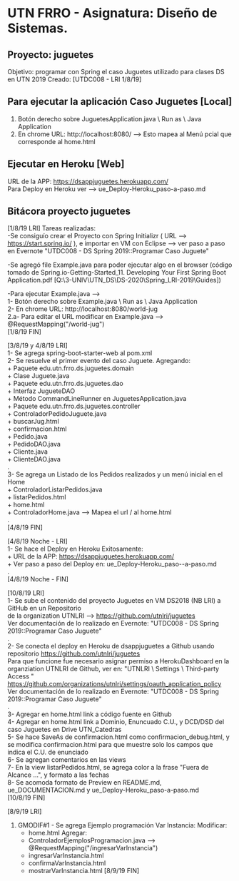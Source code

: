 # UTN FRRO - Asignatura: Diseño de Sistemas.
## Proyecto: juguetes  
Objetivo: programar con Spring el caso Juguetes utilizado para clases DS en UTN 2019
Creado: [UTDC008 - LRI 1/8/19]

## Para ejecutar la aplicación Caso Juguetes [Local]
1. Botón derecho sobre JuguetesApplication.java \ Run as \ Java Application   
2. En chrome URL: http://localhost:8080/ --> Esto mapea al Menú pcial que corresponde al home.html 

## Ejecutar en Heroku [Web] 
URL de la APP: https://dsappjuguetes.herokuapp.com/  
Para Deploy en Heroku  ver -->  ue_Deploy-Heroku_paso-a-paso.md

## Bitácora proyecto juguetes
[1/8/19 LRI] Tareas realizadas:     
-Se consiguío crear el Proyecto con Spring Initializr ( URL -->  https://start.spring.io/ ), e importar en VM con Eclipse --> ver paso a paso en Evernote "UTDC008 - DS Spring 2019::Programar Caso Juguete"  

-Se agregó file Example.java para poder ejecutar algo en el browser (código tomado de Spring.io-Getting-Started_11. Developing Your First Spring Boot Application.pdf [Q:\3-UNIV\UTN_DS\DS-2020\Spring_LRI-2019\Guides])

-Para ejecutar Example.java -->  
	1- Botón derecho sobre Example.java \ Run as \ Java Application  
	2- En chrome URL: http://localhost:8080/world-jug  
	2.a- Para editar el URL modificar en Example.java --> @RequestMapping("/world-jug")  
[1/8/19 FIN]

[3/8/19 y 4/8/19 LRI]  
1- Se agrega spring-boot-starter-web al pom.xml  
2- Se resuelve el primer evento del caso Juguete. Agregando:  
     + Paquete edu.utn.frro.ds.juguetes.domain  
     + Clase Juguete.java  
     + Paquete edu.utn.frro.ds.juguetes.dao  
     + Interfaz JugueteDAO  
     + Método CommandLineRunner en JuguetesApplication.java  
     + Paquete edu.utn.frro.ds.juguetes.controller  
     + ControladorPedidoJuguete.java  
     + buscarJug.html  
     + confirmacion.html  
     + Pedido.java  
     + PedidoDAO.java  
     + Cliente.java  
     + ClienteDAO.java  
     .  
3- Se agrega un Listado de los Pedidos realizados y un menú inicial en el Home  
     + ControladorListarPedidos.java  
     + listarPedidos.html  
     + home.html  
     + ControladorHome.java --> Mapea el url / al home.html  
     .  
[4/8/19 FIN]  

[4/8/19 Noche - LRI]  
1- Se hace el Deploy en Heroku Exitosamente:  
     + URL de la APP: https://dsappjuguetes.herokuapp.com/  
     + Ver paso a paso del Deploy en: ue_Deploy-Heroku_paso--a-paso.md  
     .  
[4/8/19 Noche - FIN]  

[10/8/19 LRI]  
1- Se sube el contenido del proyecto Juguetes en VM DS2018 (NB LRI) a GitHub en un Repositorio   
    de la organization UTNLRI --> https://github.com/utnlri/juguetes  
    Ver documentación de lo realizado en Evernote: "UTDC008 - DS Spring 2019::Programar Caso Juguete"  
.     
2- Se conecta el deploy en Heroku de dsappjuguetes a Github usando repositorio https://github.com/utnlri/juguetes  
     Para que funcione fue necesario asignar permiso a HerokuDashboard en la organziation UTNLRI de Github, ver 
       en: "UTNLRI \ Settings \ Third-party Access "  https://github.com/organizations/utnlri/settings/oauth_application_policy   
     Ver documentación de lo realizado en Evernote: "UTDC008 - DS Spring 2019::Programar Caso Juguete"  
     .    
3- Agregar en home.html link a código fuente en Github  
4- Agregar en home.html link a Dominio, Enuncuado C.U., y DCD/DSD del caso Juguetes en Drive UTN_Catedras  
5- Se hace SaveAs de confirmacion.html como confirmacion_debug.html, y se modifica confirmacion.html para que muestre
    solo los campos que indica el C.U. de enunciado  
6- Se agregan comentarios en las views  
7- En la view listarPedidos.html, se agrega color a la frase "Fuera de Alcance ...", y formato a las fechas  
8- Se acomoda formato de Preview en README.md, ue_DOCUMENTACION.md y ue_Deploy-Heroku_paso-a-paso.md  
[10/8/19 FIN]  

[8/9/19 LRI]
1. GMODIF#1 - Se agrega Ejemplo programación Var Instancia:
 Modificar:
   + home.html
 Agregar:
    + ControladorEjemplosProgramacion.java --> @RequestMapping("/ingresarVarInstancia")
    + ingresarVarInstancia.html
    + confirmaVarInstancia.html
    + mostrarVarInstancia.html
[8/9/19 FIN]

